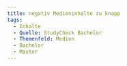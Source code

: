```yaml
---
title: negativ Medieninhalte zu knapp
tags:
  - Inhalte
  - Quelle: StudyCheck Bachelor
  - Themenfeld: Medien
  - Bachelor
  - Master
---
```

